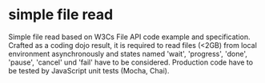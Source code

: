 # simple file read
Simple file read based on W3Cs File API code example and specification.
Crafted as a coding dojo result, it is required to read files (<2GB) from local environment asynchronously
and states named 'wait', 'progress', 'done', 'pause', 'cancel' und 'fail' have to be considered.
Production code have to be tested by JavaScript unit tests (Mocha, Chai).